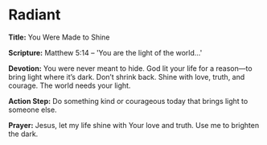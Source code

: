 # Radiant

**Title:** You Were Made to Shine

**Scripture:** Matthew 5:14 – 'You are the light of the world...'

**Devotion:**
You were never meant to hide. God lit your life for a reason—to bring light where it’s dark. Don’t shrink back. Shine with love, truth, and courage. The world needs your light.

**Action Step:** Do something kind or courageous today that brings light to someone else.

**Prayer:**
Jesus, let my life shine with Your love and truth. Use me to brighten the dark.